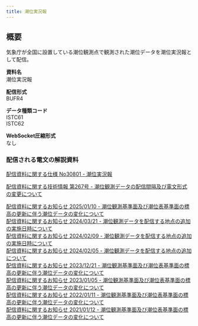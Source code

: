 ```yaml
---
title: 潮位実況報
---
```


## 概要
気象庁が全国に設置している潮位観測点で観測された潮位データを潮位実況報として配信。

**資料名** <br/>
潮位実況報

**配信形式** <br/>
BUFR4

**データ種類コード** <br/>
ISTC61 <br/>
ISTC62

**WebSocket圧縮形式** <br/>
なし

### 配信される電文の解説資料
[配信資料に関する仕様 No30801 - 潮位実況報](https://www.data.jma.go.jp/suishin/shiyou/pdf/no30801)


[配信資料に関する技術情報 第267号 - 潮位観測データの配信間隔及び電文形式の変更について](https://dmdata.jp/docs/jma/technical/267.pdf)


[配信資料に関するお知らせ 2025/01/10 - 潮位観測基準面及び潮位表基準面の標高の更新に伴う潮位データの変化について](https://dmdata.jp/docs/jma/notice/20250110a.pdf) <br/>
[配信資料に関するお知らせ 2024/03/21 - 潮位観測データを配信する地点の追加の実施日時について](https://dmdata.jp/docs/jma/notice/20240321a.pdf) <br/>
[配信資料に関するお知らせ 2024/02/09 - 潮位観測データを配信する地点の追加の実施日時について](https://dmdata.jp/docs/jma/notice/20240209d.pdf) <br/>
[配信資料に関するお知らせ 2024/02/05 - 潮位観測データを配信する地点の追加について](https://dmdata.jp/docs/jma/notice/20240205d.pdf) <br/>
[配信資料に関するお知らせ 2023/12/21 - 潮位観測基準面及び潮位表基準面の標高の更新に伴う潮位データの変化について](https://dmdata.jp/docs/jma/notice/20231221a.pdf) <br/>
[配信資料に関するお知らせ 2023/01/05 - 潮位観測基準面及び潮位表基準面の標高の更新に伴う潮位データの変化について](https://dmdata.jp/docs/jma/notice/20230105a.pdf) <br/>
[配信資料に関するお知らせ 2022/01/11 - 潮位観測基準面及び潮位表基準面の標高の更新に伴う潮位データの変化について](https://dmdata.jp/docs/jma/notice/20220111a.pdf) <br/>
[配信資料に関するお知らせ 2021/01/12 - 潮位観測基準面及び潮位表基準面の標高の更新に伴う潮位データの変化について](https://dmdata.jp/docs/jma/notice/20210112a.pdf)
